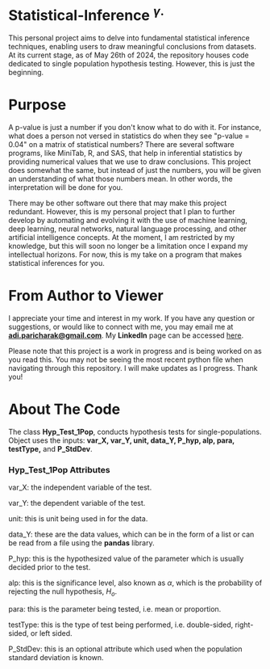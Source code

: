 # Statistical-Inference <sup> $\gamma$.
This personal project aims to delve into fundamental statistical inference techniques, enabling users to draw meaningful conclusions from datasets. At its current stage, as of May 26th of 2024, the repository houses code dedicated to single population hypothesis testing. However, this is just the beginning.

# Purpose
A p-value is just a number if you don't know what to do with it. For instance, what does a person not versed in statistics do when they see "p-value = 0.04" on a matrix of statistical numbers? There are several software programs, like MiniTab, R, and SAS, that help in inferential statistics by providing numerical values that we use to draw conclusions. This project does somewhat the same, but instead of just the numbers, you will be given an understanding of what those numbers mean. In other words, the interpretation will be done for you.

There may be other software out there that may make this project redundant. However, this is my personal project that I plan to further develop by automating and evolving it with the use of machine learning, deep learning, neural networks, natural language processing, and other artificial intelligence concepts. At the moment, I am restricted by my knowledge, but this will soon no longer be a limitation once I expand my intellectual horizons. For now, this is my take on a program that makes statistical inferences for you.

# From Author to Viewer
I appreciate your time and interest in my work. If you have any question or suggestions, or would like to connect with me, you may email me at **adi.paricharak@gmail.com**. My **LinkedIn** page can be accessed [here](www.linkedin.com/in/aditya-paricharak-2003asp).

Please note that this project is a work in progress and is being worked on as you read this. You may not be seeing the most recent python file when navigating through this repository. I will make updates as I progress. Thank you!

# About The Code

The class **Hyp_Test_1Pop**, conducts hypothesis tests for single-populations. Object uses the inputs: **var_X, var_Y, unit, data_Y, P_hyp, alp, para, testType,** and **P_StdDev**.

### Hyp_Test_1Pop Attributes
var_X: the independent variable of the test.

var_Y: the dependent variable of the test.

unit: this is unit being used in for the data.

data_Y: these are the data values, which can be in the form of a list or can be read from a file using the **pandas** library.

P_hyp: this is the hypothesized value of the parameter which is usually decided prior to the test.

alp: this is the significance level, also known as $\alpha$, which is the probability of rejecting the null hypothesis, $H_{o}$.

para: this is the parameter being tested, i.e. mean or proportion.

testType: this is the type of test being performed, i.e. double-sided, right-sided, or left sided.

P_StdDev: this is an optional attribute which used when the population standard deviation is known.


